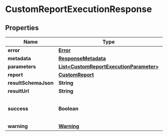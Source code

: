 
# CustomReportExecutionResponse

## Properties
Name | Type | Description | Notes
------------ | ------------- | ------------- | -------------
**error** | [**Error**](Error.md) |  |  [optional]
**metadata** | [**ResponseMetadata**](ResponseMetadata.md) |  |  [optional]
**parameters** | [**List&lt;CustomReportExecutionParameter&gt;**](CustomReportExecutionParameter.md) |  |  [optional]
**report** | [**CustomReport**](CustomReport.md) |  |  [optional]
**resultSchemaJson** | **String** |  |  [optional]
**resultUrl** | **String** |  |  [optional]
**success** | **Boolean** | Indicates if API call was successful |  [optional]
**warning** | [**Warning**](Warning.md) |  |  [optional]



